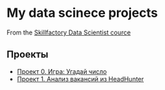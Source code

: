# My data scinece projects
From the [Skillfactory Data Scientist cource](https://skillfactory.ru/data-scientist)

## Проекты

* [Проект 0. Игра: Угадай число](https://github.com/kpalych/sf_data_since/tree/main/project_0)
* [Проект 1. Анализ вакансий из HeadHunter](https://github.com/kpalych/sf_data_since/tree/main/project_1)
